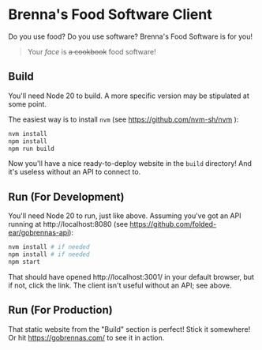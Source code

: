 # Brenna's Food Software Client

Do you use food? Do you use software? Brenna's Food Software is for you!

> Your _face_ is ~~a cookbook~~ food software!

## Build

You'll need Node 20 to build. A more specific version may be stipulated at some
point.

The easiest way is to install `nvm` (see https://github.com/nvm-sh/nvm ):

```bash
nvm install
npm install
npm run build
```

Now you'll have a nice ready-to-deploy website in the `build` directory! And
it's useless without an API to connect to.

## Run (For Development)

You'll need Node 20 to run, just like above. Assuming you've got an API running
at http://localhost:8080 (see https://github.com/folded-ear/gobrennas-api):

```bash
nvm install # if needed
npm install # if needed
npm start
```

That should have opened http://localhost:3001/ in your default browser, but if
not, click the link. The client isn't useful without an API; see above.

## Run (For Production)

That static website from the "Build" section is perfect! Stick it somewhere! Or
hit https://gobrennas.com/ to see it in action.
